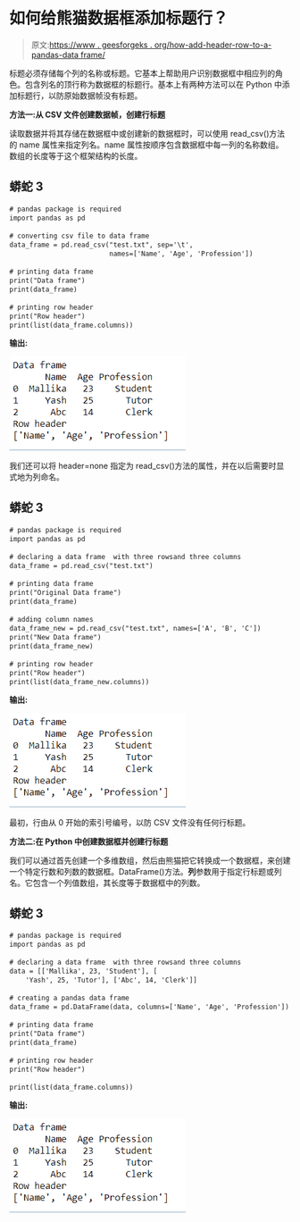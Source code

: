 # 如何给熊猫数据框添加标题行？

> 原文:[https://www . geesforgeks . org/how-add-header-row-to-a-pandas-data frame/](https://www.geeksforgeeks.org/how-to-add-header-row-to-a-pandas-dataframe/)

标题必须存储每个列的名称或标题。它基本上帮助用户识别数据框中相应列的角色。包含列名的顶行称为数据框的标题行。基本上有两种方法可以在 Python 中添加标题行，以防原始数据帧没有标题。

**方法一:从 CSV 文件创建数据帧，创建行标题**

读取数据并将其存储在数据框中或创建新的数据框时，可以使用 read_csv()方法的 name 属性来指定列名。name 属性按顺序包含数据框中每一列的名称数组。数组的长度等于这个框架结构的长度。

## 蟒蛇 3

```
# pandas package is required
import pandas as pd

# converting csv file to data frame
data_frame = pd.read_csv("test.txt", sep='\t',
                         names=['Name', 'Age', 'Profession'])

# printing data frame
print("Data frame")
print(data_frame)

# printing row header
print("Row header")
print(list(data_frame.columns))
```

**输出:**

![](img/9f599417282eb2069503f663a1cafd78.png)

我们还可以将 header=none 指定为 read_csv()方法的属性，并在以后需要时显式地为列命名。

## 蟒蛇 3

```
# pandas package is required
import pandas as pd

# declaring a data frame  with three rowsand three columns
data_frame = pd.read_csv("test.txt")

# printing data frame
print("Original Data frame")
print(data_frame)

# adding column names
data_frame_new = pd.read_csv("test.txt", names=['A', 'B', 'C'])
print("New Data frame")
print(data_frame_new)

# printing row header
print("Row header")
print(list(data_frame_new.columns))
```

**输出:**

![](img/9f599417282eb2069503f663a1cafd78.png)

最初，行由从 0 开始的索引号编号，以防 CSV 文件没有任何行标题。

**方法二:在 Python 中创建数据框并创建行标题**

我们可以通过首先创建一个多维数组，然后由熊猫把它转换成一个数据框，来创建一个特定行数和列数的数据框。DataFrame()方法。**列**参数用于指定行标题或列名。它包含一个列值数组，其长度等于数据框中的列数。

## 蟒蛇 3

```
# pandas package is required
import pandas as pd

# declaring a data frame  with three rowsand three columns
data = [['Mallika', 23, 'Student'], [
    'Yash', 25, 'Tutor'], ['Abc', 14, 'Clerk']]

# creating a pandas data frame
data_frame = pd.DataFrame(data, columns=['Name', 'Age', 'Profession'])

# printing data frame
print("Data frame")
print(data_frame)

# printing row header
print("Row header")

print(list(data_frame.columns))
```

**输出:**

![](img/9f599417282eb2069503f663a1cafd78.png)